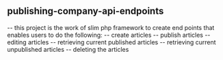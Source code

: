 ## publishing-company-api-endpoints

-- this project is the work of slim php framework to create end points that enables users to do the following:
-- create articles
-- publish articles
-- editing articles
-- retrieving current published articles
-- retrieving current unpublished articles
-- deleting the articles
